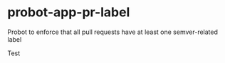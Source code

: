 # probot-app-pr-label
Probot to enforce that all pull requests have at least one semver-related label

Test
